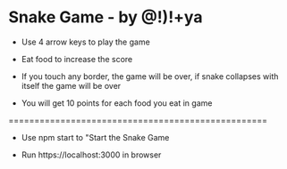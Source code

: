 Snake Game - by @!)!+ya
==================================================

- Use 4 arrow keys to play the game

- Eat food to increase the score

- If you touch any border, the game will be over, if snake collapses with itself the game will be over

- You will get 10 points for each food you eat in game

==================================================

- Use npm start to "Start the Snake Game

- Run https://localhost:3000 in browser
